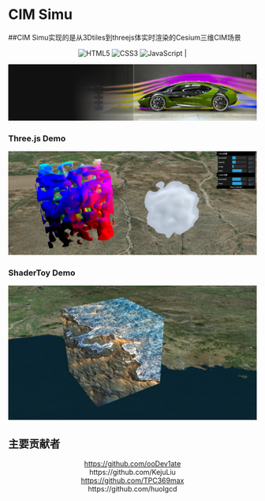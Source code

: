 # CIM Simu
##CIM Simu实现的是从3Dtiles到threejs体实时渲染的Cesium三维CIM场景
<div align="center"> <img src="https://img.shields.io/badge/HTML5-E34F26.svg?logo=html5&logoColor=white" alt="HTML5">  <img src="https://img.shields.io/badge/CSS3-1572B6.svg?logo=css3&logoColor=white" alt="CSS3">  <img src="https://img.shields.io/badge/JavaScript-323330.svg?logo=javascript&logoColor=F7DF1E" alt="JavaScript"> |</div>


![perlin](./demos/computer-aided-engineering-solutions-bbm-gel-d.jpg)

### Three.js Demo
![Three.js Demo](./demos/threejs.png)

### ShaderToy Demo
![ShaderToy Demo](./demos/shadertoy.png)


## 主要贡献者

<div align="center">
   <a href='https://github.com/ooDev1ate'>https://github.com/ooDev1ate</a>
  
</div>

<div align="center">
  https://github.com/KejuLiu
</div>

<div align="center">
  <a href='https://github.com/TPC369max'>https://github.com/TPC369max</a>
</div>

<div align="center">
  https://github.com/huolgcd
   <a></a>
</div>

